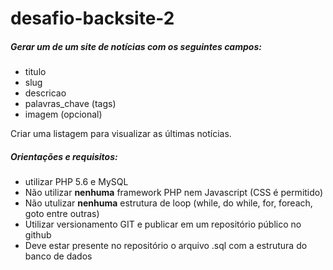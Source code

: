 # desafio-backsite-2

##### Gerar um de um site de notícias com os seguintes campos:
- titulo
- slug
- descricao
- palavras_chave (tags)
- imagem (opcional)

Criar uma listagem para visualizar as últimas notícias.

##### Orientações e requisitos:
- utilizar PHP 5.6 e MySQL
- Não utilizar **nenhuma** framework PHP nem Javascript (CSS é permitido)
- Não utulizar **nenhuma** estrutura de loop (while, do while, for, foreach, goto entre outras)
- Utilizar versionamento GIT e publicar em um repositório público no github
- Deve estar presente no repositório o arquivo .sql com a estrutura do banco de dados